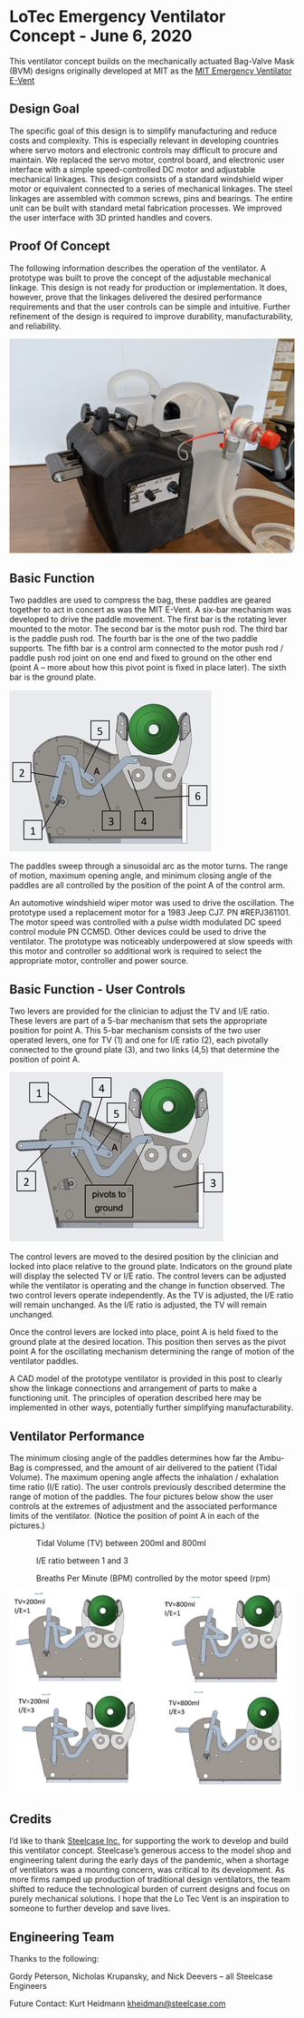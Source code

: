 # LoTec  Emergency Ventilator Concept - June 6, 2020

This ventilator concept builds on the mechanically actuated Bag-Valve Mask (BVM) designs originally developed at MIT as the [MIT Emergency Ventilator E-Vent](https://e-vent.mit.edu)

## Design Goal

The specific goal of this design is to simplify manufacturing and reduce costs and complexity. This is especially relevant in developing countries where servo motors and electronic controls may difficult to procure and maintain.  We replaced the servo motor, control board, and electronic user interface with a simple speed-controlled DC motor and adjustable mechanical linkages.   This design consists of a standard windshield wiper motor or equivalent connected to a series of mechanical linkages.  The steel linkages are assembled with common screws, pins and bearings.  The entire unit can be built with standard metal fabrication processes.  We improved the user interface with 3D printed handles and covers.

## Proof Of Concept

The following information describes the operation of the ventilator.  A prototype was built to prove the concept of the adjustable mechanical linkage.  This design is not ready for production or implementation.  It does, however, prove that the linkages delivered the desired performance requirements and that the user controls can be simple and intuitive.  Further refinement of the design is required to improve durability, manufacturability, and reliability.

![LoTec Vent](Pictures/LoTec%20Vent%20CON2%20Perspective.jpg)

## Basic Function

Two paddles are used to compress the bag, these paddles are geared together to act in concert as was the MIT E-Vent.  A six-bar mechanism was developed to drive the paddle movement.  The first bar is the rotating lever mounted to the motor.  The second bar is the motor push rod.  The third bar is the paddle push rod.  The fourth bar is the one of the two paddle supports.  The fifth bar is a control arm connected to the motor push rod / paddle push rod joint on one end and fixed to ground on the other end (point A – more about how this pivot point is fixed in place later).  The sixth bar is the ground plate.

![Oscillating Mechanism](Pictures/Basic%20Function%20-%20Oscillating%20Mechanism.png)

The paddles sweep through a sinusoidal arc as the motor turns.  The range of motion, maximum opening angle, and minimum closing angle of the paddles are all controlled by the position of the point A of the control arm.

An automotive windshield wiper motor was used to drive the oscillation.  The prototype used a replacement motor for a 1983 Jeep CJ7.  PN #REPJ361101.  The motor speed was controlled with a pulse width modulated DC speed control module PN CCM5D.  Other devices could be used to drive the ventilator.  The prototype was noticeably underpowered at slow speeds with this motor and controller so additional work is required to select the appropriate motor, controller and power source.

## Basic Function - User Controls

Two levers are provided for the clinician to adjust the TV and I/E ratio.  These levers are part of a 5-bar mechanism that sets the appropriate position for point A.  This 5-bar mechanism consists of the two user operated levers, one for TV (1) and one for I/E ratio (2), each pivotally connected to the ground plate (3), and two links (4,5) that determine the position of point A.

![User Controls](Pictures/Basic%20Function%20-%20User%20Controls.png)

The control levers are moved to the desired position by the clinician and locked into place relative to the ground plate.  Indicators on the ground plate will display the selected TV or I/E ratio.  The control levers can be adjusted while the ventilator is operating and the change in function observed.
The two control levers operate independently.  As the TV is adjusted, the I/E ratio will remain unchanged.  As the I/E ratio is adjusted, the TV will remain unchanged.

Once the control levers are locked into place, point A is held fixed to the ground plate at the desired location.  This position then serves as the pivot point A for the oscillating mechanism determining the range of motion of the ventilator paddles.

A CAD model of the prototype ventilator is provided in this post to clearly show the linkage connections and arrangement of parts to make a functioning unit.  The principles of operation described here may be implemented in other ways, potentially further simplifying manufacturability.

## Ventilator Performance

The minimum closing angle of the paddles determines how far the Ambu-Bag is compressed, and the amount of air delivered to the patient (Tidal Volume). The maximum opening angle affects the inhalation / exhalation time ratio (I/E ratio).  The user controls previously described determine the range of motion of the paddles.  The four pictures below show the user controls at the extremes of adjustment and the associated performance limits of the ventilator.  (Notice the position of point A in each of the pictures.)

&nbsp;&nbsp;&nbsp;&nbsp;&nbsp;&nbsp;&nbsp;&nbsp;&nbsp;&nbsp;&nbsp;&nbsp;Tidal Volume (TV) between 200ml and 800ml

&nbsp;&nbsp;&nbsp;&nbsp;&nbsp;&nbsp;&nbsp;&nbsp;&nbsp;&nbsp;&nbsp;&nbsp;I/E ratio between 1 and 3

&nbsp;&nbsp;&nbsp;&nbsp;&nbsp;&nbsp;&nbsp;&nbsp;&nbsp;&nbsp;&nbsp;&nbsp;Breaths Per Minute (BPM) controlled by the motor speed (rpm)

![Ventilator Performance](Pictures/ventilator%20performance.png)

## Credits

I’d like to thank [Steelcase Inc.](https://www.steelcase.com) for supporting the work to develop and build this ventilator concept.  Steelcase’s generous access to the model shop and engineering talent during the early days of the pandemic, when a shortage of ventilators was a mounting concern, was critical to its development.  As more firms ramped up production of traditional design ventilators, the team shifted to reduce the technological burden of current designs and focus on purely mechanical solutions.  I hope that the Lo Tec Vent is an inspiration to someone to further develop and save lives.

## Engineering Team

Thanks to the following:

Gordy Peterson, Nicholas Krupansky, and Nick Deevers – all Steelcase Engineers

Future Contact:  Kurt Heidmann  kheidman@steelcase.com
